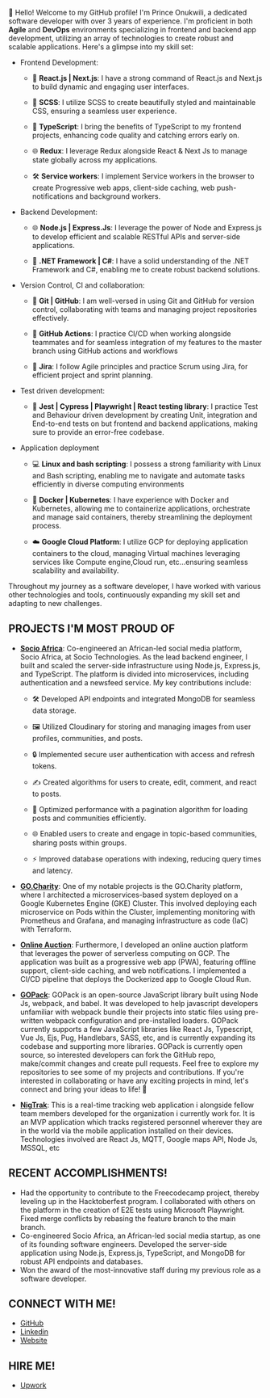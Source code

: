 👋 Hello! Welcome to my GitHub profile! I'm Prince Onukwili, a dedicated software developer with over 3 years of experience. I'm proficient in both **Agile** and **DevOps** environments specializing in frontend and backend app development, utilizing an array of technologies to create robust and scalable applications. Here's a glimpse into my skill set:

- Frontend Development:

  - 🚀 **React.js | Next.js**: I have a strong command of React.js and Next.js to build dynamic and engaging user interfaces.

  - 💅 **SCSS**: I utilize SCSS to create beautifully styled and maintainable CSS, ensuring a seamless user experience.

  - 🔀 **TypeScript**: I bring the benefits of TypeScript to my frontend projects, enhancing code quality and catching errors early on.
 
  - 🌐 **Redux**: I leverage Redux alongside React & Next Js to manage state globally across my applications.
 
  - 🛠 **Service workers**: I implement Service workers in the browser to create Progressive web apps, client-side caching, web push-notifications and background workers.


- Backend Development:

  - 🌐 **Node.js | Express.Js**: I leverage the power of Node and Express.js to develop efficient and scalable RESTful APIs and server-side applications.

  - 🎯 **.NET Framework | C#**: I have a solid understanding of the .NET Framework and C#, enabling me to create robust backend solutions.


- Version Control, CI and collaboration:

  - 🤝 **Git | GitHub**: I am well-versed in using Git and GitHub for version control, collaborating with teams and managing project repositories effectively.

  - 🔁 **GitHub Actions**: I practice CI/CD when working alongside teammates and for seamless integration of my features to the master branch using GitHub actions and workflows
 
  - 🤼 **Jira**: I follow Agile principles and practice Scrum using Jira, for efficient project and sprint planning.


- Test driven development:

  - 🧪 **Jest | Cypress | Playwright | React testing library**: I practice Test and Behaviour driven development by creating Unit, integration and End-to-end tests on but frontend and backend applications, making sure to provide an error-free codebase.


- Application deployment

  - 💻 **Linux and bash scripting**: I possess a strong familiarity with Linux and Bash scripting, enabling me to navigate and automate tasks efficiently in diverse computing environments

  - 🐳 **Docker | Kubernetes**: I have experience with Docker and Kubernetes, allowing me to containerize applications, orchestrate and manage said containers, thereby streamlining the deployment process.

  - ☁️ **Google Cloud Platform**: I utilize GCP for deploying application containers to the cloud, managing Virtual machines leveraging services like Compute engine,Cloud run, etc...ensuring seamless scalability and availability.

Throughout my journey as a software developer, I have worked with various other technologies and tools, continuously expanding my skill set and adapting to new challenges.

## PROJECTS I'M MOST PROUD OF

- [**Socio Africa**](https://www.socio.africa):
Co-engineered an African-led social media platform, Socio Africa, at Socio Technologies. As the lead backend engineer, I built and scaled the server-side infrastructure using Node.js, Express.js, and TypeScript. The platform is divided into microservices, including authentication and a newsfeed service. My key contributions include:

  - 🛠️ Developed API endpoints and integrated MongoDB for seamless data storage.
   
  - 🖼️ Utilized Cloudinary for storing and managing images from user profiles, communities, and posts.
   
  - 🔒 Implemented secure user authentication with access and refresh tokens.

  - ✍️ Created algorithms for users to create, edit, comment, and react to posts.
   
  - 🚀 Optimized performance with a pagination algorithm for loading posts and communities efficiently.
   
  - 🌐 Enabled users to create and engage in topic-based communities, sharing posts within groups.
   
  - ⚡ Improved database operations with indexing, reducing query times and latency.

- [**GO.Charity**](https://github.com/gocharity):
One of my notable projects is the GO.Charity platform, where I architected a microservices-based system deployed on a Google Kubernetes Engine (GKE) Cluster. This involved deploying each microservice on Pods within the Cluster, implementing monitoring with Prometheus and Grafana, and managing infrastructure as code (IaC) with Terraform.

- [**Online Auction**](https://github.com/onukwilip/onlineAuction):
Furthermore, I developed an online auction platform that leverages the power of serverless computing on GCP. The application was built as a progressive web app (PWA), featuring offline support, client-side caching, and web notifications. I implemented a CI/CD pipeline that deploys
the Dockerized app to Google Cloud Run.

- [**GOPack**](https://github.com/onukwilip/gopack): 
GOPack is an open-source JavaScript library built using Node Js, webpack, and babel. It was developed to help javascript developers unfamiliar with webpack bundle their projects into static files using pre-written webpack configuration and pre-installed loaders.
GOPack currently supports a few JavaScript libraries like React Js, Typescript,
Vue Js, Ejs, Pug, Handlebars, SASS, etc, and is currently expanding its codebase and supporting more libraries.
GOPack is currently open source, so interested developers can fork the GitHub repo, make/commit changes and create pull requests.
Feel free to explore my repositories to see some of my projects and contributions. If you're interested in collaborating or have any exciting projects in mind, let's connect and bring your ideas to life! 🚀

- [**NigTrak**](https://github.com/onukwilip/NigTrak):
This is a real-time tracking web application i alongside fellow team members developed for the organization i currently work for. It is an MVP application which tracks registered personnel wherever they are in the world via the mobile application installed on their devices. Technologies involved are React Js, MQTT, Google maps API, Node Js, MSSQL, etc

## RECENT ACCOMPLISHMENTS!
- Had the opportunity to contribute to the Freecodecamp project, thereby leveling up in the Hacktoberfest program. I collaborated with others on the platform in the creation of E2E tests using Microsoft Playwright. Fixed merge conflicts by rebasing the feature branch to the main branch.
- Co-engineered Socio Africa, an African-led social media startup, as one of its founding software engineers. Developed the server-side application using Node.js, Express.js, TypeScript, and MongoDB for robust API endpoints and databases.
- Won the award of the most-innovative staff during my previous role as a software developer.

## CONNECT WITH ME!
- [GitHub](https://github.com/onukwilip)
- [Linkedin](https://www.linkedin.com/in/prince-onukwili-a82143233/) 
- [Website](https://prince-onuk.vercel.app/) 

## HIRE ME!
- [Upwork](https://www.upwork.com/freelancers/~01e414823e14f1cdde)
